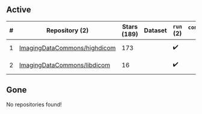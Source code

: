 ## Active
| # | Repository (2) | Stars (189) | Dataset | `run` (2) | `containers-run` | Last Modified |
| --- | --- | --- | --- | --- | --- | --- |
| 1 | [ImagingDataCommons/highdicom](https://github.com/ImagingDataCommons/highdicom) | 173 |  | :heavy_check_mark: |  | 2024-10-09 07:24:54+00:00 |
| 2 | [ImagingDataCommons/libdicom](https://github.com/ImagingDataCommons/libdicom) | 16 |  | :heavy_check_mark: |  | 2024-09-12 15:45:51+00:00 |

## Gone
No repositories found!
